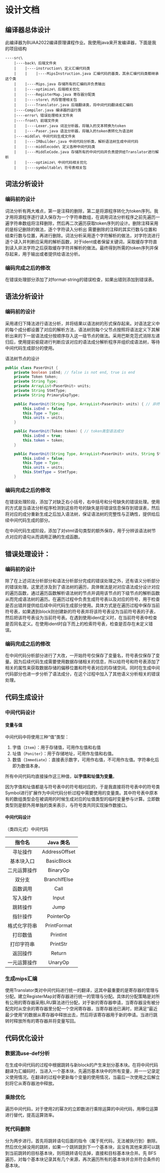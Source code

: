 # 设计文档

## 编译器总体设计

此编译器为BUAA2022编译原理课程作业。我使用java来开发编译器，下面是我的项目结构

```
----src\
    |----back\ 后端文件夹
    |    |----instruction\ 定义汇编代码类
    |    |    |----MipsInstruction.java 汇编代码的基类，其余汇编代码类都继承这个类
    |    |----Mips.java 存储所有的汇编码并负责输出
    |    |----optimize\ 后端相关优化
    |    |----RegisterMap.java 寄存器分配类
    |    |----store\ 内存管理相关包
    |    |----Translator.java 后端翻译类，将中间代码翻译成汇编码
    |----Compiler.java 编译器的运行类
    |----error\ 错误处理相关文件夹
    |----front\ 前端文件夹
    |    |----Lexer.java 词法分析器，将输入的文本转换为token
    |    |----Paser.java 语法分析器，将输入的token表转化为语法树
    |----middle\ 中间代码生成文件夹
    |    |----IRBuilder.java 中间代码分析类，解析语法树生成中间代码
    |    |----middlecode\ 定义各种中间代码类
    |    |----MiddleCode.java 存储所有的中间代码并负责提供给Translator进行解析
    |    |----optimize\ 中间代码相关优化
    |    |----symboltable\ 符号表相关包
```

## 词法分析设计

### 编码前的设计

词法分析有两大难点，第一是注释的删除，第二是将源程序转化为token序列。我才用将源程序逐行读入保存为一个字符串数组，在调用词法分析程序之前先遍历一遍字符串数组将注释删除，然后再二次遍历获取token序列的设计。删除注释采用的是标记删除的做法，逐个字符读入分析出 需要删除的注释的其实行数与位置和结束行数与位置，再进行删除。词法分析采用逐个字符解析的做法，对字符流进行逐个读入并判断应采用的解析函数，对于ident或者保留关键词，采取缓存字符直到读入非法字符之后获取缓存字符并解析的做法。最终得到所需的token序列并保存起来，用于输出或者提供给语法分析。

### 编码完成之后的修改

在错误处理部分添加了对format-string的错误检查，如果出错则添加到错误表。

## 语法分析设计

### 编码前的设计

采用递归下降法进行语法分析，并将结果以语法树的形式保存起来。对语法定义中的每个成分都设置了对应的解析方法，语法树则每个父节点按照将语法定义下其解析出来的下一层语法成分按顺序存入这一级节点的做法。采用巴斯克范式消除左递归后，使用提前偷窥进行判断应该对应的语法成分解析程序并组织成语法树，等待中间代码生成部分的使用。

语法树节点的设计

```java
public class PaserUnit {
    private boolean isEnd; // false is not end, true is end
    private Token token;
    private String Type;
    private ArrayList<PaserUnit> units;
    private String StmtType;
    private String PrimaryExpType;

    public PaserUnit(String Type, ArrayList<PaserUnit> units) { // 非终结语法成分
        this.isEnd = false;
        this.Type = Type;
        this.units = units;
    }

    public PaserUnit(Token token) { // token类型语法成分
        this.isEnd = true;
        this.token = token;
    }

    public PaserUnit(String Type, ArrayList<PaserUnit> units, String StmtType) { // stmt类型语法成分
        this.isEnd = false;
        this.Type = Type;
        this.units = units;
        this.StmtType = StmtType;
    }
```



### 编码完成之后的修改

在错误处理阶段，添加了对缺乏右小括号，右中括号和分号缺失的错误处理。使用的方式是当语法分析程序检测到这些符号的缺失是将错误信息保存到错误表，然后将对应的成分重新生成之后加入语法树，保证语法树的完整性与正确性，提供给后续中间代码生成的部分。

在中间代码生成阶段，添加了对stmt语句类型的额外保存，用于分辨该语法树节点对应的语句从而调用正确的生成函数。

## 错误处理设计：

### 编码前的设计

除了在上述词法分析部分和语法分析部分完成的错误处理之外，还有语义分析部分的错误处理。这里还涉及到了语法树的遍历，具体做法是对对应语法成分设计对应的遍历函数，通过遍历函数解析语法树的节点并调用该节点的下级节点的解析函数从而完成语法树的遍历。在遍历过程中负责生成符号表以及对应的符号，用于检查是否出错并提供给后续中间代码生成部分使用。具体方式是在遍历过程中保存当前符号表，如果遇到block则创建新的符号表并将该符号表设为当前符号表的子表，然后把该符号表设为当前符号表。在遇到使用ident定义时，在当前符号表中检查是否同名定义。在使用ident时自下而上的检索符号表，检查是否存在未定义错误。

### 编码完成之后的修改

在中间代码分析部分进行了大改，一开始符号仅保存了变量名，符号表仅保存了变量。因为后续代码生成需要使用数据存储相关的信息，所以给符号和符号表添加了相关的属性来获取数据存储的偏移位置和符号表对应的存储空间。同时在生成中间代码部分也进一步分析了语法成分，在这个过程中加入了其他语义分析相关的错误处理。

## 代码生成设计

### 中间代码设计

#### 变量与值

中间代码中将使用三种“值”类型：

1. 字值（`Item`）：用于存储值，可用作左值和右值
2. 址值（`Poniter`）：用于存储地址，可用作左值和右值。
3. 数值（`Immediate`）：直接表示数字，可用作右值，不可用作左值。字符串化后即为数值本身。

所有中间代码均直接操作这三种值，**以字值和址值为变量**。

因为字值和址值都是与符号表中的符号相对应的，于是我直接将符号表中的符号类Symbol进行扩展作为中间代码分析过程中需要使用的变量类。其中符号表中原本有的数组类型会在被调用的时候生成对应的址值类型的临时变量参与计算。立即数类型则是额外用单独的类来表示，与符号类共同实现操作数接口。

#### 中间代码设计

（类四元式）中间代码

|    指令名    |   Java 类名   |
| :----------: | :-----------: |
|   寻址操作   | AddressOffset |
|  基本块入口  |  BasicBlock   |
| 二元运算操作 |   BinaryOp    |
|    双分支    | BranchIfElse  |
|   函数调用   |     Call      |
|   写入操作   |     Input     |
|   跳转操作   |     Jump      |
|   指针操作   |   PointerOp   |
| 格式化字符串 |  PrintFormat  |
|   打印数值   |   PrintInt    |
|  打印字符串  |   PrintStr    |
|   返回操作   |    Return     |
| 一元运算操作 |    UnaryOp    |

### 生成mips汇编

使用Translator类对中间代码进行统一的翻译，这其中最重要的是寄存器的管理与分配。建立RegisterMap对寄存器进行统一的管理与分配。具体的分配策略是对所有公用的寄存器采用LRU算法进行分配，对于新的寄存器申请，当寄存器没有被分配完时从空余的寄存器里分配一个空闲寄存器，当寄存器池已满时，把满足“最近最少使用”的数据从寄存器中释放出去，然后将该寄存器用于新的申请。当进行跳转时释放所有的寄存器并将变量写回。

## 代码优化设计

### 数据流use-def分析

在生成中间代码的过程中根据跳转与新block的产生来划分基本块。在将中间代码翻译为汇编码时，当进入一个基本块，先遍历基本块中的所有变量，并一一记录定义使用情况。在翻译的过程中更新每个变量的使用情况，当最后一次使用之后解立刻将它从寄存器池中释放。

### 乘除优化

遍历中间代码，对于使用2的幂次的立即数进行乘除运算的中间代码，用移位运算进行替代，提高运算效率。

### 死代码删除

分为两步进行。首先将跳转语句后面的指令（属于死代码，无法被执行到）删除。然后优化掉没用的跳转，如果一个跳转跳到下一个基本块，且没有其他来源可以跳到当前跳转的目标基本块，则将跳转语句去掉，直接和目标基本块合并。先 BFS 遍历，对每个基本块记录其有几个来源，再次遍历所有的基本块并合并符合条件的基本块。


